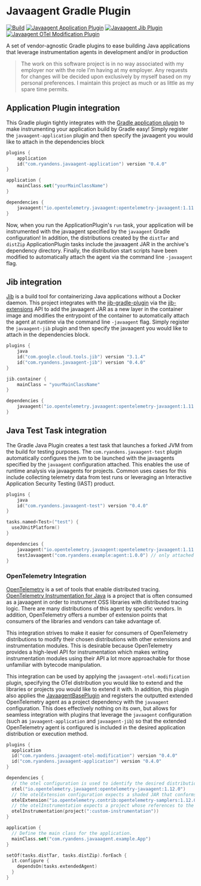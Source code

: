 # Javaagent Gradle Plugin

[![Build](https://github.com/ryandens/javaagent-gradle-plugin/actions/workflows/gradle.yml/badge.svg?branch=main)](https://github.com/ryandens/javaagent-gradle-plugin/actions/workflows/gradle.yml)
[![Javaagent Application Plugin](https://img.shields.io/maven-metadata/v/https/plugins.gradle.org/m2/com.ryandens/plugin/maven-metadata.xml.svg?label=Javaagent%20Application%20Plugin)](https://plugins.gradle.org/plugin/com.ryandens.javaagent-application)
[![Javaagent Jib Plugin](https://img.shields.io/maven-metadata/v/https/plugins.gradle.org/m2/com.ryandens/plugin/maven-metadata.xml.svg?label=Javaagent%20Jib%20Plugin)](https://plugins.gradle.org/plugin/com.ryandens.javaagent-jib)
[![Javaagent OTel Modification Plugin](https://img.shields.io/maven-metadata/v/https/plugins.gradle.org/m2/com.ryandens/plugin/maven-metadata.xml.svg?label=Javaagent%20OTel%20Modification%20Plugin)](https://plugins.gradle.org/plugin/com.ryandens.javaagent-otel-modification)


A set of vendor-agnostic Gradle plugins to ease building Java applications that leverage instrumentation agents in 
development and/or in production 

> The work on this software project is in no way associated with my employer nor with the role I'm having at my employer. Any requests for changes will be decided upon exclusively by myself based on my personal preferences. I maintain this project as much or as little as my spare time permits.

## Application Plugin integration

This Gradle plugin tightly integrates with the [Gradle application plugin](https://docs.gradle.org/current/userguide/application_plugin.html) 
to make instrumenting your application build by Gradle easy! Simply register the `javaagent-application` plugin and 
then specify the javaagent you would like to attach in the dependencies block

```kotlin
plugins {
    application
    id("com.ryandens.javaagent-application") version "0.4.0"
}

application {
    mainClass.set("yourMainClassName")
}

dependencies {
    javaagent("io.opentelemetry.javaagent:opentelemetry-javaagent:1.11.1")
}
```

Now, when you run the ApplicationPlugin's `run` task, your application will be instrumented with the javaagent specified
by the `javaagent` Gradle configuration! In addition, the distributions created by the `distTar` and `distZip` 
ApplicationPlugin tasks include the javaagent JAR in the archive's dependency directory. Finally, the distribution 
start scripts have been modified to automatically attach the agent via the command line `-javaagent` flag.

## Jib integration

[Jib](https://github.com/GoogleContainerTools/jib) is a build tool for containerizing Java applications without a Docker
daemon. This project integrates with the [jib-gradle-plugin](https://github.com/GoogleContainerTools/jib/tree/master/jib-gradle-plugin)
via the [jib-extensions](https://github.com/GoogleContainerTools/jib-extensions) API to add the javaagent JAR as a new 
layer in the container image and modifies the entrypoint of the container to automatically attach the agent at runtime 
via the command line `-javaagent` flag. Simply register the `javaagent-jib` plugin and then specify the javaagent you 
would like to attach in the dependencies block.

```kotlin
plugins {
    java
    id("com.google.cloud.tools.jib") version "3.1.4"
    id("com.ryandens.javaagent-jib") version "0.4.0"
}

jib.container {
    mainClass = "yourMainClassName"
}

dependencies {
    javaagent("io.opentelemetry.javaagent:opentelemetry-javaagent:1.11.1")
}
```

## Java Test Task integration
The Gradle Java Plugin creates a test task that launches a forked JVM from the build for testing purposes. The 
`com.ryandens.javaagent-test` plugin automatically configures the jvm to be launched with the javaagents specified by 
the `javaagent` configuration attached. This enables the use of runtime analysis via javaagents for projects. Common
uses cases for this include collecting telemetry data from test runs or leveraging an Interactive Application Security
Testing (IAST) product.


```kotlin
plugins {
    java
    id("com.ryandens.javaagent-test") version "0.4.0"
}

tasks.named<Test>("test") {
  useJUnitPlatform()
}

dependencies {
    javaagent("io.opentelemetry.javaagent:opentelemetry-javaagent:1.11.1")  
    testJavaagent("com.ryandens.example:agent:1.0.0") // only attached to test task but ignored by other gradle plugins in this project.
}
```

### OpenTelemetry Integration
[OpenTelemetry](https://OpenTelemetry.io) is a set of tools that enable distributed tracing. 
[OpenTelemetry Instrumentation for Java](https://github.com/open-telemetry/opentelemetry-java-instrumentation/) is a 
project that is often consumed as a javaagent in order to instrument OSS libraries with distributed tracing logic. There
are many distributions of this agent by specific vendors. In addition, OpenTelemetry offers a number of extension points
that consumers of the libraries and vendors can take advantage of.

This integration strives to make it easier for consumers of OpenTelemetry distributions to modify their chosen distributions
with other extensions and instrumentation modules. This is desirable because OpenTelemetry provides a high-level API for
instrumentation which makes writing instrumentation modules using their API a lot more approachable for those unfamiliar
with bytecode manipulation. 

This integration can be used by applying the `javaagent-otel-modification` plugin, specifying the OTel distribution you would like to
extend and the libraries or projects you would like to extend it with. In addition, this plugin also applies the
[JavaagentBasePlugin](./plugin/src/main/kotlin/com/ryandens/javaagent/JavaagentBasePlugin.kt) and registers the outputted
extended OpenTelemetry agent as a project dependency with the `javaagent` configuration. This does effectively nothing
on its own, but allows for seamless integration with plugins that leverage the `javaagent` configuration (such as 
`javaagent-application` and `javaagent-jib`) so that the extended OpenTelemetry agent is configured is included in the 
desired application distribution or execution method.


```kotlin
plugins {
  application
  id("com.ryandens.javaagent-otel-modification") version "0.4.0"
  id("com.ryandens.javaagent-application") version "0.4.0"
}

dependencies {
  // the otel configuration is used to identify the desired distribution to modify
  otel("io.opentelemetry.javaagent:opentelemetry-javaagent:1.12.0")
  // the otelExtension configuration expects a shaded JAR that conforms to OTel's rules
  otelExtension("io.opentelemetry.contrib:opentelemetry-samplers:1.12.0-alpha")
  // the otelInstrumentation expects a project whose references to the OTel API have been relocated in order to match the agent's shaded class names. Note, this plugin will rename the files from .class -> .classdata 
  otelInstrumentation(project(":custom-instrumentation"))
}

application {
  // Define the main class for the application.
  mainClass.set("com.ryandens.javaaagent.example.App")
}

setOf(tasks.distTar, tasks.distZip).forEach {
  it.configure {
    dependsOn(tasks.extendedAgent)
  }
}
```
